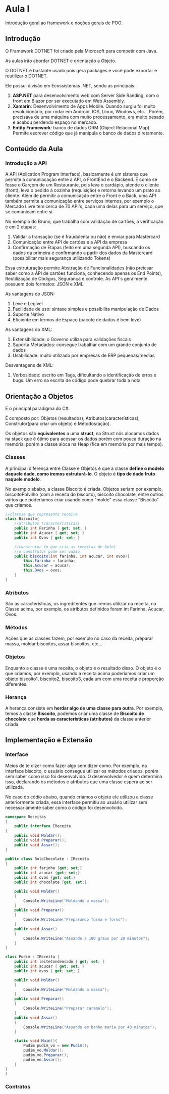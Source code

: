 # Aula I
Introdução geral ao framework e noções gerais de POO.

## Introdução
O Framework DOTNET foi criado pela Microsoft para competir com Java.

As aulas irão abordar DOTNET e orientação a Objeto.

O DOTNET é bastante usado pois gera packages e você pode exportar e reutilizar o DOTNET. 

Ele possui divisão em Ecossistemas .NET, sendo as principais:

1. **ASP.NET** para desenvolvimento web com Server Side Randing, com o front em Blazor por ser executado em Web Assembly.
2. **Xamarin**: Desenvolvimento de Apps Mobile. Quando surgiu foi muito revolucionário, por rodar em Android, IOS, Linux, Windows, etc... Porém, precisava de uma máquina com muito processamento, era muito pesado e acabou perdendo espaço no mercado.
3. **Entity Framework**: banco de dados ORM (Object Relacional Map). Permite escrever código que já manipula o banco de dados diretamente.

## Conteúdo da Aula

### Introdução a API

A API (Aplication Program Interface), basicamente é um sistema que permite a comuniacação entre a API, o FrontEnd e o Backend. É como se fosse o Garçom de um Restaurante, pois leva o cardápio, atende o cliente (front), leva o pedido à cozinha (requisição) e retorna levando um prato ao cliente. Além de permitir a comunicação entre o Front e o Back, uma API também permite a comunicação entre serviços internos, por exemplo o Mercado Livre tem cerca de 70 API's, cada uma delas para um serviço, que se comunicam entre si.

No exemplo do Bruno, que trabalha com validação de cartões, a verificação é em 2 etapas:

1. Validar a transação (se é fraudulenta ou não) e enviar para Mastercard
2. Comunicação entre API de cartões e a API da empresa
3. Confirmação de Etapas (feito em uma segunda API), buscando os dados da primeira e confirmando a partir dos dados da Mastercard (possibilitar mais segurança utilizando Tokens)

Essa estruturação permite Abstração de Funcionalidades (não preicsar saber como a API de cartões funciona, conhecendo apenas os End Points), Reutilização de Códigos, Segurança e controle. As API´s geralmente possuem dois formatos: JSON e XML. 

As vantagens do JSON:
1. Leve e Legível
2. Facilidade de uso: sintaxe simples e possibilita manipulação de Dados
3. Suporte Nativo
4. Eficiente em termos de Espaço (pacote de dados é bem leve)

As vantagens do XML:
1. Extensibilidade: o Governo utiliza para validações fiscais
2. Suporta Metadados: consegue trabalhar com um grande conjunto de dados 
3. Usabilidade: muito utilizado por empresas de ERP pequenas/médias

Desvantagens de XML:
1. Verbosidade: escrito em Tags, dificultando a identificação de erros e bugs. Um erro na escrita de código pode quebrar toda a nota

## Orientação a Objetos
É o principal paradigma do C#.

É composto por: Objetos (resultados),  Atributos(características), Construtor(para criar um objeto) e Métodos(ação).

Os objetos são **equivalentes** a uma **struct**, na Struct nós alocamos dados na stack que é ótimo para acessar os dados porém com pouca duração na memória, porém a classe aloca na Heap (fica em memória por mais tempo).  

### **Classes**

A principal diferença entre Classe e Objetos é que a classe **define o modelo daquele dado, como iremos estruturá-lo**. O objeto é **tipo de dado fruto naquele modelo**.

No exemplo abaixo, a classe Biscoito é criada. Objetos seriam por exemplo, biscoitoPolvilho (com a receita do biscoito), biscoito chocolate, entre outros vários que poderíamos criar usando como "molde" essa classe "Biscoito" que criamos. 

```C#
//classse que representa receira
class Biscoito{
    //atributos (características)
    public int Farinha { get; set; }
    public int Acucar { get; set; }
    public int Ovos { get; set; }

    //construtor (o que cria as receitas de bolo)
    //o construtor pode ser vazio 
    public biscoito(int farinha, int acucar, int ovos){
        this.Farinha = farinha;
        this.Acucar = acucar;
        this.Ovos = ovos;
    }
}
```

### Atributos
São as características, os ingreditentes que iremos utilizar na receita, na Classe acima, por exemplo, os atributos definidos foram int Farinha, Acucar, Ovos.

### Métodos
Ações que as classes fazem, por exemplo no caso da receita, preparar massa, moldar biscoitos, assar biscoitos, etc...

### Objetos
Enquanto a classe é uma receita, o objeto é o resultado disso. O objeto é o que criamos, por exemplo, usando a receita acima poderíamos criar um objeto biscoito1, biscoito2, biscoito3, cada um com uma receita e proporção diferentes.

### Herança
A herança consiste em **herdar algo de uma classe para outra**. Por exemplo, temos a classe **Biscoito**, podemos criar uma classe de **Biscoito de chocolate** que **herda as características (atributos)** da classe anterior criada.

## Implementação e Extensão

### Interface
Meios de te dizer como fazer algo sem dizer como. Por exemplo, na interface biscoito, o usuário consegue utilizar os métodos criados, porém sem saber como isso foi desenvolvido. O desenvolvedor é quem determina isso, declarando os métodos e atributos que uma classe espera ao ser utilizada.

No caso do códio abaixo, quando criamos o objeto ele utilizou a classe anteriormente criada, essa interface permitiu ao usuário utilizar sem necessariamente saber como o código foi desenvolvido.

```C#
namespace Receitas
{
    public interface IReceita
{
    public void Moldar();
    public void Preparar();
    public void Assar();
}

public class BoloChocolate : IReceita
{
    public int farinha {get; set;}
    public int acucar {get; set;}
    public int ovos {get; set;}
    public int chocolate {get; set;}

    public void Moldar()
    {
        Console.WriteLine("Moldando a massa");
    }
    public void Preparar()
    {
        Console.WriteLine("Preparando forma e forno");
    }
    public void Assar()
    {
        Console.WriteLine("Assando a 100 graus por 20 minutos");
    }
}

class Pudim : IReceita {
    public int leiteCondensado { get; set; }
    public int acucar { get; set; }
    public int ovos { get; set; }

    public void Moldar()
    {
        Console.WriteLine("Moldando a massa");
    }
    public void Preparar()
    {
        Console.WriteLine("Preparar caramelo");
    }
    public void Assar()
    {
        Console.WriteLine("Assando em banho maria por 40 minutos");
    }

    static void Main(){
        Pudim pudim_vo = new Pudim();
        pudim_vo.Moldar();
        pudim_vo.Preparar();
        pudim_vo.Assar();
    }
}
}
```
### Contratos

